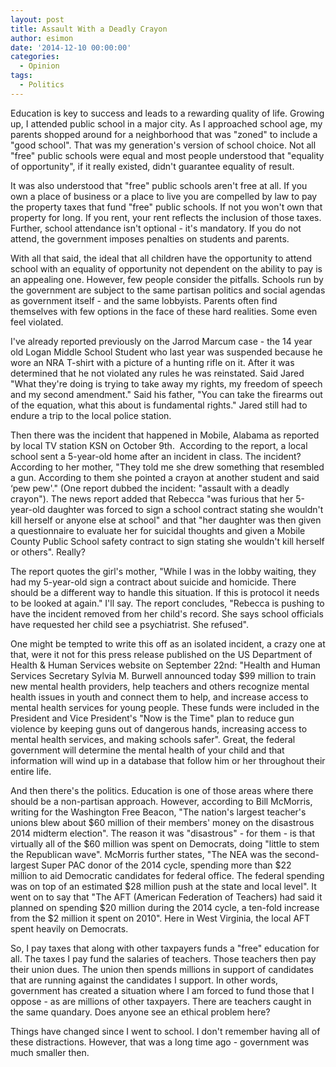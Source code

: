 ```yaml
---
layout: post
title: Assault With a Deadly Crayon
author: esimon
date: '2014-12-10 00:00:00'
categories:
  - Opinion
tags:
  - Politics
---
```

Education is key to success and leads to a rewarding quality of life. Growing up, I attended public school in a major city. As I approached school age, my parents shopped around for a neighborhood that was "zoned" to include a "good school". That was my generation's version of school choice. Not all "free" public schools were equal and most people understood that "equality of opportunity", if it really existed, didn't guarantee equality of result. 

It was also understood that "free" public schools aren't free at all. If you own a place of business or a place to live you are compelled by law to pay the property taxes that fund "free" public schools. If not you won't own that property for long. If you rent, your rent reflects the inclusion of those taxes. Further, school attendance isn't optional - it's mandatory. If you do not attend, the government imposes penalties on students and parents. 

With all that said, the ideal that all children have the opportunity to attend school with an equality of opportunity not dependent on the ability to pay is an appealing one. However, few people consider the pitfalls. Schools run by the government are subject to the same partisan politics and social agendas as government itself - and the same lobbyists. Parents often find themselves with few options in the face of these hard realities. Some even feel violated. 

I've already reported previously on the Jarrod Marcum case - the 14 year old Logan Middle School Student who last year was suspended because he wore an NRA T-shirt with a picture of a hunting rifle on it. After it was determined that he not violated any rules he was reinstated. Said Jared "What they're doing is trying to take away my rights, my freedom of speech and my second amendment." Said his father, "You can take the firearms out of the equation, what this about is fundamental rights." Jared still had to endure a trip to the local police station. 

Then there was the incident that happened in Mobile, Alabama as reported by local TV station KSN on October 9th.  According to the report, a local school sent a 5-year-old home after an incident in class. The incident? According to her mother, "They told me she drew something that resembled a gun. According to them she pointed a crayon at another student and said ‘pew pew'." (One report dubbed the incident: "assault with a deadly crayon"). The news report added that Rebecca "was furious that her 5-year-old daughter was forced to sign a school contract stating she wouldn't kill herself or anyone else at school" and that "her daughter was then given a questionnaire to evaluate her for suicidal thoughts and given a Mobile County Public School safety contract to sign stating she wouldn't kill herself or others". Really?

The report quotes the girl's mother, "While I was in the lobby waiting, they had my 5-year-old sign a contract about suicide and homicide. There should be a different way to handle this situation. If this is protocol it needs to be looked at again." I'll say. The report concludes, "Rebecca is pushing to have the incident removed from her child's record. She says school officials have requested her child see a psychiatrist. She refused".

One might be tempted to write this off as an isolated incident, a crazy one at that, were it not for this press release published on the US Department of Health & Human Services website on September 22nd: "Health and Human Services Secretary Sylvia M. Burwell announced today $99 million to train new mental health providers, help teachers and others recognize mental health issues in youth and connect them to help, and increase access to mental health services for young people. These funds were included in the President and Vice President's "Now is the Time" plan to reduce gun violence by keeping guns out of dangerous hands, increasing access to mental health services, and making schools safer". Great, the federal government will determine the mental health of your child and that information will wind up in a database that follow him or her throughout their entire life. 

And then there's the politics. Education is one of those areas where there should be a non-partisan approach. However, according to Bill McMorris, writing for the Washington Free Beacon, "The nation's largest teacher's unions blew about $60 million of their members' money on the disastrous 2014 midterm election". The reason it was "disastrous" - for them - is that virtually all of the $60 million was spent on Democrats, doing "little to stem the Republican wave". McMorris further states, "The NEA was the second-largest Super PAC donor of the 2014 cycle, spending more than $22 million to aid Democratic candidates for federal office. The federal spending was on top of an estimated $28 million push at the state and local level". It went on to say that "The AFT (American Federation of Teachers) had said it planned on spending $20 million during the 2014 cycle, a ten-fold increase from the $2 million it spent on 2010". Here in West Virginia, the local AFT spent heavily on Democrats. 

So, I pay taxes that along with other taxpayers funds a "free" education for all. The taxes I pay fund the salaries of teachers. Those teachers then pay their union dues. The union then spends millions in support of candidates that are running against the candidates I support. In other words, government has created a situation where I am forced to fund those that I oppose - as are millions of other taxpayers. There are teachers caught in the same quandary. Does anyone see an ethical problem here? 

Things have changed since I went to school. I don't remember having all of these distractions. However, that was a long time ago - government was much smaller then. 

